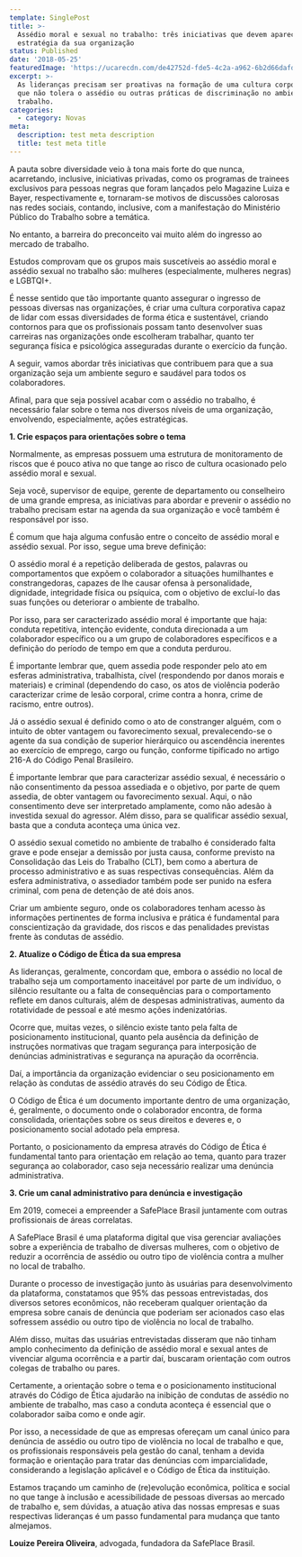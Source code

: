 ```yaml
---
template: SinglePost
title: >-
  Assédio moral e sexual no trabalho: três iniciativas que devem aparecer na
  estratégia da sua organização
status: Published
date: '2018-05-25'
featuredImage: 'https://ucarecdn.com/de42752d-fde5-4c2a-a962-6b2d66dafd42/'
excerpt: >-
  As lideranças precisam ser proativas na formação de uma cultura corporativa
  que não tolera o assédio ou outras práticas de discriminação no ambiente de
  trabalho.
categories:
  - category: Novas
meta:
  description: test meta description
  title: test meta title
---
```

A pauta sobre diversidade veio à tona mais forte do que nunca, acarretando, inclusive, iniciativas privadas, como os programas de trainees exclusivos para pessoas negras que foram lançados pelo Magazine Luiza e Bayer, respectivamente e, tornaram-se motivos de discussões calorosas nas redes sociais, contando, inclusive, com a manifestação do Ministério Público do Trabalho sobre a temática.

No entanto, a barreira do preconceito vai muito além do ingresso ao mercado de trabalho.

Estudos comprovam que os grupos mais suscetíveis ao assédio moral e assédio sexual no trabalho são: mulheres (especialmente, mulheres negras) e LGBTQI+.

É nesse sentido que tão importante quanto assegurar o ingresso de pessoas diversas nas organizações, é criar uma cultura corporativa capaz de lidar com essas diversidades de forma ética e sustentável, criando contornos para que os profissionais possam tanto desenvolver suas carreiras nas organizações onde escolheram trabalhar, quanto ter segurança física e psicológica asseguradas durante o exercício da função.

A seguir, vamos abordar três iniciativas que contribuem para que a sua organização seja um ambiente seguro e saudável para todos os colaboradores.

Afinal, para que seja possível acabar com o assédio no trabalho, é necessário falar sobre o tema nos diversos níveis de uma organização, envolvendo, especialmente, ações estratégicas.



**1. Crie espaços para orientações sobre o tema**

Normalmente, as empresas possuem uma estrutura de monitoramento de riscos que é pouco ativa no que tange ao risco de cultura ocasionado pelo assédio moral e sexual.

Seja você, supervisor de equipe, gerente de departamento ou conselheiro de uma grande empresa, as iniciativas para abordar e prevenir o assédio no trabalho precisam estar na agenda da sua organização e você também é responsável por isso.

É comum que haja alguma confusão entre o conceito de assédio moral e assédio sexual. Por isso, segue uma breve definição:

O assédio moral é a repetição deliberada de gestos, palavras ou comportamentos que expõem o colaborador a situações humilhantes e constrangedoras, capazes de lhe causar ofensa à personalidade, dignidade, integridade física ou psíquica, com o objetivo de excluí-lo das suas funções ou deteriorar o ambiente de trabalho.

Por isso, para ser caracterizado assédio moral é importante que haja: conduta repetitiva, intenção evidente, conduta direcionada a um colaborador específico ou a um grupo de colaboradores específicos e a definição do período de tempo em que a conduta perdurou.

É importante lembrar que, quem assedia pode responder pelo ato em esferas administrativa, trabalhista, cível (respondendo por danos morais e materiais) e criminal (dependendo do caso, os atos de violência poderão caracterizar crime de lesão corporal, crime contra a honra, crime de racismo, entre outros).

Já o assédio sexual é definido como o ato de constranger alguém, com o intuito de obter vantagem ou favorecimento sexual, prevalecendo-se o agente da sua condição de superior hierárquico ou ascendência inerentes ao exercício de emprego, cargo ou função, conforme tipificado no artigo 216-A do Código Penal Brasileiro.

É importante lembrar que para caracterizar assédio sexual, é necessário o não consentimento da pessoa assediada e o objetivo, por parte de quem assedia, de obter vantagem ou favorecimento sexual. Aqui, o não consentimento deve ser interpretado amplamente, como não adesão à investida sexual do agressor. Além disso, para se qualificar assédio sexual, basta que a conduta aconteça uma única vez.

O assédio sexual cometido no ambiente de trabalho é considerado falta grave e pode ensejar a demissão por justa causa, conforme previsto na Consolidação das Leis do Trabalho (CLT), bem como a abertura de processo administrativo e as suas respectivas consequências. Além da esfera administrativa, o assediador também pode ser punido na esfera criminal, com pena de detenção de até dois anos.

Criar um ambiente seguro, onde os colaboradores tenham acesso às informações pertinentes de forma inclusiva e prática é fundamental para conscientização da gravidade, dos riscos e das penalidades previstas frente às condutas de assédio.



**2. Atualize o Código de Ética da sua empresa**

As lideranças, geralmente, concordam que, embora o assédio no local de trabalho seja um comportamento inaceitável por parte de um indivíduo, o silêncio resultante ou a falta de consequências para o comportamento reflete em danos culturais, além de despesas administrativas, aumento da rotatividade de pessoal e até mesmo ações indenizatórias.

Ocorre que, muitas vezes, o silêncio existe tanto pela falta de posicionamento institucional, quanto pela ausência da definição de instruções normativas que tragam segurança para interposição de denúncias administrativas e segurança na apuração da ocorrência.

Daí, a importância da organização evidenciar o seu posicionamento em relação às condutas de assédio através do seu Código de Ética.

O Código de Ética é um documento importante dentro de uma organização, é, geralmente, o documento onde o colaborador encontra, de forma consolidada, orientações sobre os seus direitos e deveres e, o posicionamento social adotado pela empresa.

Portanto, o posicionamento da empresa através do Código de Ética é fundamental tanto para orientação em relação ao tema, quanto para trazer segurança ao colaborador, caso seja necessário realizar uma denúncia administrativa.

 

**3. Crie um canal administrativo para denúncia e investigação**

Em 2019, comecei a empreender a SafePlace Brasil juntamente com outras profissionais de áreas correlatas.

A SafePlace Brasil é uma plataforma digital que visa gerenciar avaliações sobre a experiência de trabalho de diversas mulheres, com o objetivo de reduzir a ocorrência de assédio ou outro tipo de violência contra a mulher no local de trabalho.

Durante o processo de investigação junto às usuárias para desenvolvimento da plataforma, constatamos que 95% das pessoas entrevistadas, dos diversos setores econômicos, não receberam qualquer orientação da empresa sobre canais de denúncia que poderiam ser acionados caso elas sofressem assédio ou outro tipo de violência no local de trabalho.

Além disso, muitas das usuárias entrevistadas disseram que não tinham amplo conhecimento da definição de assédio moral e sexual antes de vivenciar alguma ocorrência e a partir daí, buscaram orientação com outros colegas de trabalho ou pares.

Certamente, a orientação sobre o tema e o posicionamento institucional através do Código de Ética ajudarão na inibição de condutas de assédio no ambiente de trabalho, mas caso a conduta aconteça é essencial que o colaborador saiba como e onde agir.

Por isso, a necessidade de que as empresas ofereçam um canal único para denúncia de assédio ou outro tipo de violência no local de trabalho e que, os profissionais responsáveis pela gestão do canal, tenham a devida formação e orientação para tratar das denúncias com imparcialidade, considerando a legislação aplicável e o Código de Ética da instituição.

Estamos traçando um caminho de (re)evolução econômica, política e social no que tange à inclusão e acessibilidade de pessoas diversas ao mercado de trabalho e, sem dúvidas, a atuação ativa das nossas empresas e suas respectivas lideranças é um passo fundamental para mudança que tanto almejamos.

 

**Louize Pereira Oliveira**, advogada, fundadora da SafePlace Brasil.
